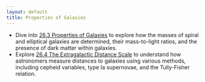 ```yaml
---
layout: default
title: Properties of Galaxies
---
```


- Dive into [26.3 Properties of Galaxies](https://openstax.org/books/astronomy-2e/pages/26-3-properties-of-galaxies) to explore how the masses of spiral and elliptical galaxies are determined, their mass-to-light ratios, and the presence of dark matter within galaxies.
- Explore [26.4 The Extragalactic Distance Scale](https://openstax.org/books/astronomy-2e/pages/26-4-the-extragalactic-distance-scale) to understand how astronomers measure distances to galaxies using various methods, including cepheid variables, type Ia supernovae, and the Tully-Fisher relation.
